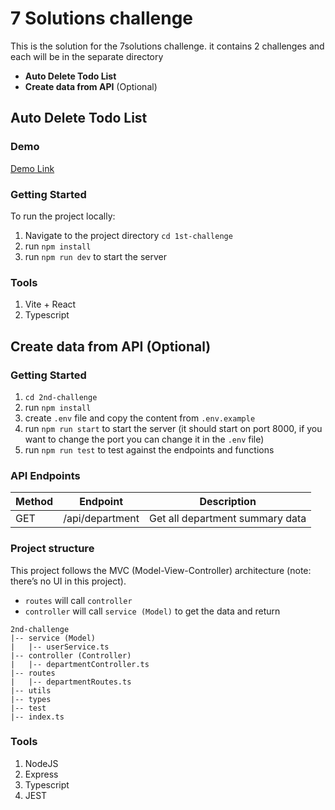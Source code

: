 # 7 Solutions challenge

This is the solution for the 7solutions challenge. it contains 2 challenges and each will be in the separate directory

- **Auto Delete Todo List**
- **Create data from API** (Optional)

## Auto Delete Todo List

### Demo
[Demo Link](https://7solutions-challenge.vercel.app/)

### Getting Started
To run the project locally:

1. Navigate to the project directory `cd 1st-challenge`
2. run `npm install`
3. run `npm run dev` to start the server

### Tools

1. Vite + React
2. Typescript

## Create data from API (Optional)

### Getting Started
1. `cd 2nd-challenge`
2. run `npm install`
3. create `.env` file and copy the content from `.env.example`
4. run `npm run start` to start the server (it should start on port 8000, if you want to change the port you can change it in the `.env` file)
5. run `npm run test` to test against the endpoints and functions

### API Endpoints
| Method | Endpoint | Description |
| --- | --- | --- |
| GET | /api/department | Get all department summary data |

### Project structure
This project follows the MVC (Model-View-Controller) architecture (note: there’s no UI in this project).

- `routes` will call `controller`
- `controller` will call `service (Model)` to get the data and return

```
2nd-challenge
|-- service (Model)
|   |-- userService.ts
|-- controller (Controller)
|   |-- departmentController.ts
|-- routes
|   |-- departmentRoutes.ts
|-- utils
|-- types
|-- test
|-- index.ts
```

### Tools
1. NodeJS
2. Express
3. Typescript
4. JEST
